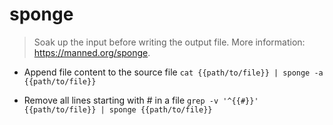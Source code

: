 # sponge
> Soak up the input before writing the output file.
> More information: <https://manned.org/sponge>.

- Append file content to the source file
`cat {{path/to/file}} | sponge -a {{path/to/file}}`

- Remove all lines starting with # in a file
`grep -v '^{{#}}' {{path/to/file}} | sponge {{path/to/file}}`
